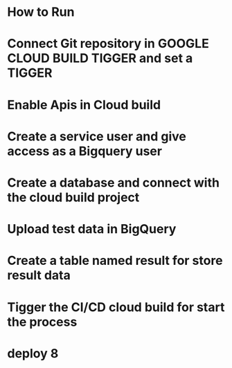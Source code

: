 # How to Run
# Connect Git repository in GOOGLE CLOUD BUILD TIGGER and set a TIGGER
# Enable Apis in Cloud build 
# Create a service user and give access as a Bigquery user
# Create a database and connect with the cloud build project
# Upload test data in BigQuery
# Create a table named result for store result data
# Tigger the CI/CD cloud build for start the process
# deploy 8


